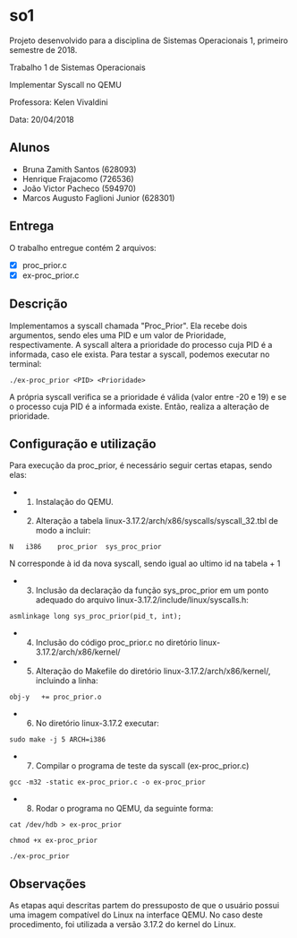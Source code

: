# so1

Projeto desenvolvido para a disciplina de Sistemas Operacionais 1, primeiro semestre de 2018.

Trabalho 1 de Sistemas Operacionais 

Implementar Syscall no QEMU

Professora: Kelen Vivaldini

Data: 20/04/2018

## Alunos 
* Bruna Zamith Santos (628093)
* Henrique Frajacomo (726536)
* João Victor Pacheco (594970)
* Marcos Augusto Faglioni Junior (628301)

## Entrega
O trabalho entregue contém 2 arquivos:
- [x] proc_prior.c
- [x] ex-proc_prior.c

## Descrição
Implementamos a syscall chamada "Proc_Prior". Ela recebe dois argumentos, 
sendo eles uma PID e um valor de Prioridade, respectivamente. A syscall 
altera a prioridade do processo cuja PID é a informada, caso ele exista. 
Para testar a syscall, podemos executar no terminal:
``` shell
./ex-proc_prior <PID> <Prioridade>
```
A própria syscall verifica se a prioridade é válida (valor entre -20 e 19) e 
se o processo cuja PID é a informada existe. Então, realiza a alteração de 
prioridade. 
	
## Configuração e utilização
Para execução da proc_prior, é necessário seguir certas etapas, sendo elas:
* 1. Instalação do QEMU.
* 2. Alteração a tabela linux-3.17.2/arch/x86/syscalls/syscall_32.tbl de modo a incluir:
```
N	i386	proc_prior	sys_proc_prior
```
N corresponde à id da nova syscall, sendo igual ao ultimo id na tabela + 1
* 3. Inclusão da declaração da função sys_proc_prior em um ponto adequado do arquivo linux-3.17.2/include/linux/syscalls.h:
```
asmlinkage long sys_proc_prior(pid_t, int);
```
* 4. Inclusão do código proc_prior.c no diretório linux-3.17.2/arch/x86/kernel/ 
* 5. Alteração do Makefile do diretório linux-3.17.2/arch/x86/kernel/, incluindo a linha:
```
obj-y	+= proc_prior.o
```
* 6. No diretório linux-3.17.2 executar:
```
sudo make -j 5 ARCH=i386
```
* 7. Compilar o programa de teste da syscall (ex-proc_prior.c)
```
gcc -m32 -static ex-proc_prior.c -o ex-proc_prior
```
* 8. Rodar o programa no QEMU, da seguinte forma:
```
cat /dev/hdb > ex-proc_prior
```
```
chmod +x ex-proc_prior
```
```
./ex-proc_prior
```		

## Observações
As etapas aqui descritas partem do pressuposto de que o usuário possui uma imagem compatível do Linux na interface QEMU. No caso deste procedimento, foi utilizada a versão 3.17.2 do kernel do Linux.
